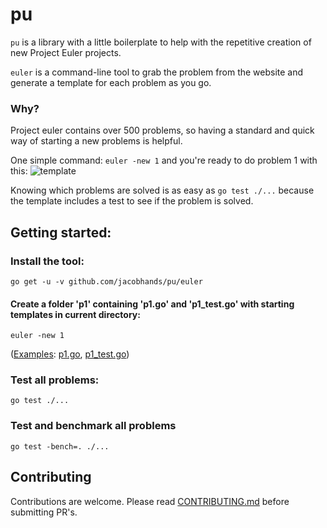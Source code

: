 # pu
`pu` is a library with a little boilerplate to help with the repetitive creation of new Project Euler projects.

`euler` is a command-line tool to grab the problem from the website and generate a template for each problem as you go.

### Why?

Project euler contains over 500 problems, so having a standard and quick way of starting a new problems is helpful.

One simple command: `euler -new 1` and you're ready to do problem 1 with this:
![[template](https://i.imgur.com/QK3Mk8d.png)](https://i.imgur.com/QK3Mk8dl.png)

Knowing which problems are solved is as easy as `go test ./...` because the template includes a test to see if the problem is solved.

## Getting started:

### Install the tool:

`go get -u -v github.com/jacobhands/pu/euler`

#### Create a folder 'p1' containing 'p1.go' and 'p1_test.go' with starting templates in current directory:

`euler -new 1`

([Examples](/example/p1): [p1.go](/example/p1/p1.go), [p1_test.go](/example/p1/p1_test.go))

### Test all problems:

`go test ./...`

### Test and benchmark all problems

`go test -bench=. ./...`

## Contributing

Contributions are welcome. Please read [CONTRIBUTING.md](/CONTRIBUTING.md) before submitting PR's.
